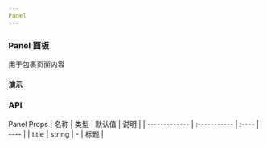 ```yaml
---
Panel
---
```


<script setup>
import { ref } from 'vue'
</script>

### Panel 面板

用于包裹页面内容

#### 演示

<preview path="./demos/panel/panel-demo.vue" title="横向标题" description="title为可选参数"></preview>

### API

Panel Props
| 名称 | 类型 | 默认值 | 说明 |
| ------------- | :----------- | :---- | ---- |
| title | string | - | 标题 |
